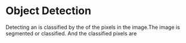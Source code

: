 <h1>Object Detection</h1>
<p>Detecting an is classified by the of the pixels in the image.The image is segmented or classified.
And the classified pixels are</p>
